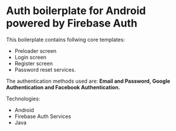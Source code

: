 # Auth boilerplate for Android powered by Firebase Auth

This boilerplate contains follwing core templates:
- Preloader screen
- Login screen
- Register screen
- Password reset services. 

The authentication methods used are: **Email and Password, Google Authentication and Facebook Authentication.**

Technologies:
- Android 
- Firebase Auth Services 
- Java

